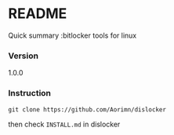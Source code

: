 # README #

Quick summary :bitlocker tools for linux

### Version ###
1.0.0

### Instruction ###
```
git clone https://github.com/Aorimn/dislocker
```
then check `INSTALL.md` in dislocker
